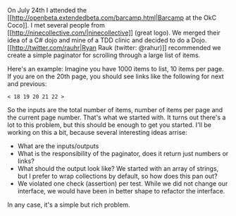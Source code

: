 On July 24th I attended the [[http://openbeta.extendedbeta.com/barcamp.html|Barcamp at the OkC Coco]]. I met several people from [[http://ninecollective.com/|ninecollective]] (great logo). We merged their idea of a C# dojo and mine of a TDD clinic and decided to do a Dojo. [[http://twitter.com/rauhr|Ryan Rauk (twitter: @rahur)]] recommended we create a simple paginator for scrolling through a large list of items.

Here's an example: Imagine you have 1000 items to list, 10 items per page. If you are on the 20th page, you should see links like the following for next and previous:
```
< 18 19 20 21 22 >
```

So the inputs are the total number of items, number of items per page and the current page number. That's what we started with. It turns out there's a lot to this problem, but this should be enough to get you started. I'll be working on this a bit, because several interesting ideas arrise:
* What are the inputs/outputs
* What is the responsibility of the paginator, does it return just numbers or links?
* What should the output look like? We started with an array of strings, but I prefer to wrap collections by default, so how does this pan out?
* We violated one check (assertion) per test. While we did not change our interface, we would have been in better shape to refactor the interface.

In any case, it's a simple but rich problem.